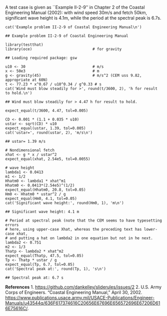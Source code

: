 A test case is given as \`\`Example II-2-9’’ in Chapter 2 of the Coastal
Engineering Manual (2002): with wind speed 30m/s and fetch 50km,
significant wave height is 4.1m, while the period at the spectral peak
is 6.7s.

    cat('Example problem II-2-9 of Coastal Engineering Manual\n')

    ## Example problem II-2-9 of Coastal Engineering Manual

    library(testthat)
    library(oce)                           # for gravity

    ## Loading required package: gsw

    u10 <- 30                              # m/s
    x <- 50e3                              # m
    g <- gravity(45)                       # m/s^2 (CEM uss 9.82, appropriate at 60N)
    t <- 77.23 * x^0.67 / u10^0.34 / g^0.33 # s
    cat('Wind must blow steadily for >', round(t/3600, 2), 'h for result to hold.\n')

    ## Wind must blow steadily for > 4.47 h for result to hold.

    expect_equal(t/3600, 4.47, tol=0.005)

    CD <- 0.001 * (1.1 + 0.035 * u10)
    ustar <- sqrt(CD) * u10
    expect_equal(ustar, 1.39, tol=0.005)
    cat('ustar=', round(ustar, 2), 'm/s\n')

    ## ustar= 1.39 m/s

    # Nondimensional fetch
    xhat <- g * x / ustar^2
    expect_equal(xhat, 2.54e5, tol=0.0055)

    # wave height
    lambda1 <- 0.0413
    m1 <- 1/2
    Hhatm0 <- lambda1 * xhat^m1
    Hhatm0 <- 0.0413*(2.54e5)^(1/2)
    expect_equal(Hhatm0, 20.8, tol=0.05)
    Hm0 <- Hhatm0 * ustar^2 / g
    expect_equal(Hm0, 4.1, tol=0.05)
    cat('Significant wave height:', round(Hm0, 1), 'm\n')

    ## Significant wave height: 4.1 m

    # Period at spectral peak (note that the CEM seems to have typesetting errors
    # here, using upper-case Xhat, whereas the preceding text has lower-case xhat,
    # and putting a hat on lambda2 in one equation but not in he next.
    lambda2 <- 0.751
    m2 <- 1/3
    Thatp <- lambda2 * xhat^m2
    expect_equal(Thatp, 47.5, tol=0.05)
    Tp <- Thatp * ustar / g
    expect_equal(Tp, 6.7, tol=0.05)
    cat('Spectral peak at:', round(Tp, 1), 's\n')

    ## Spectral peak at: 6.7 s

**References** 1.
<a href="https://github.com/dankelley/sliderules/issues/2" class="uri">https://github.com/dankelley/sliderules/issues/2</a>
2. U.S. Army Corps of Engineers. “Coastal Engineering Manual,” April 30,
2002.
<a href="https://www.publications.usace.army.mil/USACE-Publications/Engineer-Manuals/u43544q/636F617374616C20656E67696E656572696E67206D616E75616C/" class="uri">https://www.publications.usace.army.mil/USACE-Publications/Engineer-Manuals/u43544q/636F617374616C20656E67696E656572696E67206D616E75616C/</a>.
